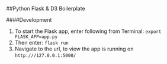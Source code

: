 ##Python Flask & D3 Boilerplate

####Development
1. To start the Flask app, enter following from Terminal:
   `export FLASK_APP=app.py`
2. Then enter:
   `flask run`
3. Navigate to the url, to view the app is running on `http:///127.0.0.1:5000/`